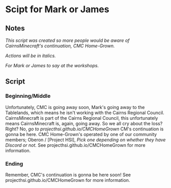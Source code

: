 # Scipt for Mark or James

## Notes

*This script was created so more people would be aware of CairnsMinecraft's continuation, CMC Home-Grown.*

*Actions will be in italics.*

*For Mark or James to say at the workshops.*

## Script

### Beginning/Middle

Unfortunately, CMC is going away soon, Mark's going away to the Tablelands, which means he isn't working with the Cairns Regional Council. CairnsMinecraft is part of the Cairns Regional Council, this unfortunately means CairnsMinecraft is, again, going away. So we all cry about the loss? Right? No, *go to projecthsi.github.io/CMCHomeGrown* CM's continuation is gonna be here. CMC Home-Grown's operated by one of our community members; Oberon / [Project HSI], *Pick one depending on whether they have Discord or not.*  See projecthsi.github.io/CMCHomeGrown for more information.

### Ending

Remember, CMC's continuation is gonna be here soon! See projecthsi.github.io/CMCHomeGrown for more information.
